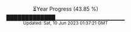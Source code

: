 <p align="center">
⏳Year Progress (43.85 %) <br>
█████████████▁▁▁▁▁▁▁▁▁▁▁▁▁▁▁▁▁ <br>
<sub>Updated: Sat, 10 Jun 2023 01:37:21 GMT</sub>
</p>

